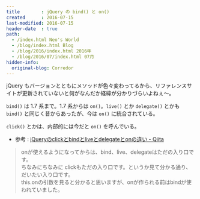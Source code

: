 ```yaml
---
title        : jQuery の bind() と on()
created      : 2016-07-15
last-modified: 2016-07-15
header-date  : true
path:
  - /index.html Neo's World
  - /blog/index.html Blog
  - /blog/2016/index.html 2016年
  - /blog/2016/07/index.html 07月
hidden-info:
  original-blog: Corredor
---
```


jQuery もバージョンとともにメソッドが色々変わってるから、リファレンスサイトが更新されていないと何がなんだか経緯が分かりづらいよねぇ～。

`bind()` は 1.7 系まで。1.7 系からは `on()`。`live()` とか `delegate()` とかも `bind()` と同じく昔からあったが、今は `on()` に統合されている。

`click()` とかは、内部的には今だと `on()` を呼んでいる。

- 参考 : [jQueryのclickとbindとliveとdelegateとonの違い - Qiita](http://qiita.com/smzk/items/5eed5a90c4b32ca8b23a)

> onが使えるようになってからは、bind、live、delegateはただの入り口です。  
> ちなみにちなみに clickもただの入り口です。というか見て分かる通り、だいたい入り口です。  
> this.onの引数を見ると分かると思いますが、onが作られる前はbindが使われていました。
